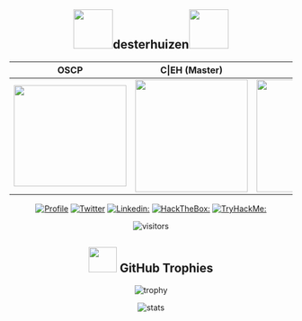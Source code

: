 <div align="center">
  
  <h2><img src="[https://media.giphy.com/media/3XpvBjjMWtYYIOtOlp/giphy.gif](https://api.accredible.com/v1/frontend/credential_website_embed_image/badge/72627710)" width="70">desterhuizen<img src="[https://media.giphy.com/media/3XpvBjjMWtYYIOtOlp/giphy.gif](https://aspen.eccouncil.org/Content/Badges/CertifiedBadges/CEHMASTER_5FB43496785F.png)" width="70"></h2>
  
| OSCP | C\|EH (Master) | C\|EH | C\EH (Practical) | Mentor |
|------------|------------|------------|------------|------------| 
| [<img width="200" height="180" src="https://api.accredible.com/v1/frontend/credential_website_embed_image/badge/72627710">](https://www.credential.net/e44015c7-975a-484f-a222-0054c683e745) | [<img width="200" height="200" src="https://aspen.eccouncil.org/Content/Badges/CertifiedBadges/CEHMASTER_5FB43496785F.png">](https://aspen.eccouncil.org/VerifyBadge?type=certification&a=VVUr2sh+obJViSmBkqkrXbilwSG7bu8Nqr+9ZhZ2aME=) | [<img width="200" height="200" src="https://aspen.eccouncil.org/Content/Badges/CertifiedBadges/CEH_2E345519D3F7.png">](https://aspen.eccouncil.org/VerifyBadge?type=certification&a=IklI8VJJRcrxRV0qYAV/BJuaHuJQzzWZ2mUvNTvpYh4=) | [<img width="200" height="200" src="https://aspen.eccouncil.org/Content/Badges/CertifiedBadges/CEHPRACTICAL_5FB43496785F.png">](https://aspen.eccouncil.org/VerifyBadge?type=certification&a=VVUr2sh+obJViSmBkqkrXVjmuctLmvVQxfYIGVXNbdU=) | [<img width="200" height="200" src="https://aspen.eccouncil.org/Content/Badges/MentorBadges/MentorBadge.png">](https://aspen.eccouncil.org/VerifyBadge?type=mentor&a=IklI8VJJRcrxRV0qYAV/BJuaHuJQzzWZ2mUvNTvpYh4=) 
  
  [![Profile](https://img.shields.io/badge/Website-38B2AC?style=for-the-badge&logo=webdriverio&logoColor=white)](https://desterhuizen.eu/)
  [![Twitter](https://img.shields.io/badge/twitter-1DA1F2?style=for-the-badge&logo=twitter&logoColor=white)](https://twitter.com/desterhuizen)
  [![Linkedin:](https://img.shields.io/badge/linkedin-0A66C2?style=for-the-badge&logo=linkedin&logoColor=white)](https://www.linkedin.com/in/desterhuizen/)
  [![HackTheBox:](https://img.shields.io/badge/hackthebox-a3e54a?style=for-the-badge&logo=hackthebox&logoColor=black)](https://app.hackthebox.com/profile/100799)
  [![TryHackMe:](https://img.shields.io/badge/tryhackme-red?style=for-the-badge&logo=tryhackme)](https://tryhackme.com/p/desterhuizen)

  ![visitors](https://visitor-badge.laobi.icu/badge?page_id=desterhuizen)
  ## <img src="https://media.giphy.com/media/YMwJF1OQAlbnf6HFjd/giphy.gif" width="50" height="45"> GitHub Trophies

  ![trophy](https://github-profile-trophy.vercel.app/?username=desterhuizen&theme=onedark&column=8)

  ![stats](https://github-readme-stats.vercel.app/api?username=desterhuizen&hide=prs,contribs&show_icons=true&theme=nord)
</div>
